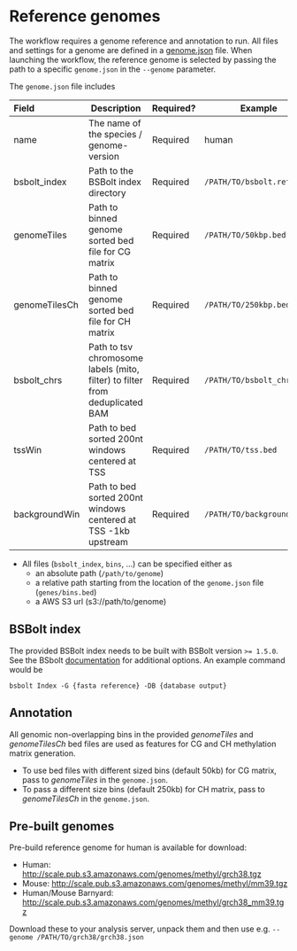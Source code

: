 # Reference genomes
The workflow requires a genome reference and annotation to run. All files and settings for a genome are defined in a [genome.json](examples/genomes.json) file. When launching the workflow, the reference genome is selected by passing the path to a specific `genome.json` in the `--genome` parameter.

The `genome.json` file includes

Field |  Description | Required? | Example
:-- | -- | -- | --
name | The name of the species / genome-version | Required | human 
bsbolt_index | Path to the BSBolt index directory | Required | `/PATH/TO/bsbolt.ref` 
genomeTiles | Path to binned genome sorted bed file for CG matrix | Required | `/PATH/TO/50kbp.bed` 
genomeTilesCh | Path to binned genome sorted bed file for CH matrix | Required | `/PATH/TO/250kbp.bed` 
bsbolt_chrs | Path to tsv chromosome labels (mito, filter) to filter from deduplicated BAM | Required | `/PATH/TO/bsbolt_chrs.tsv` 
tssWin | Path to bed sorted 200nt windows centered at TSS | Required | `/PATH/TO/tss.bed` 
backgroundWin | Path to bed sorted 200nt windows centered at TSS -1kb upstream | Required | `/PATH/TO/background.bed` 

* All files (`bsbolt_index`, `bins`, ...) can be specified either as
    - an absolute path (`/path/to/genome`)
    - a relative path starting from the location of the `genome.json` file (`genes/bins.bed`)
    - a AWS S3 url (s3://path/to/genome)

## BSBolt index
The provided BSBolt index needs to be built with BSBolt version `>= 1.5.0`. See the BSbolt [documentation](https://bsbolt.readthedocs.io/en/latest/bsb_index/) for additional options. An example command would be
```
bsbolt Index -G {fasta reference} -DB {database output}
```

## Annotation
All genomic non-overlapping bins in the provided _genomeTiles_ and _genomeTilesCh_ bed files are used as features for CG and CH methylation matrix generation. 
* To use bed files with different sized bins (default 50kb) for CG matrix, pass to _genomeTiles_ in the `genome.json`. 
* To pass a different size bins (default 250kb) for CH matrix, pass to _genomeTilesCh_ in the `genome.json`.

## Pre-built genomes
Pre-build reference genome for human is available for download:
* Human: http://scale.pub.s3.amazonaws.com/genomes/methyl/grch38.tgz
* Mouse: http://scale.pub.s3.amazonaws.com/genomes/methyl/mm39.tgz
* Human/Mouse Barnyard: http://scale.pub.s3.amazonaws.com/genomes/methyl/grch38_mm39.tgz

Download these to your analysis server, unpack them and then use e.g.
`--genome /PATH/TO/grch38/grch38.json`

